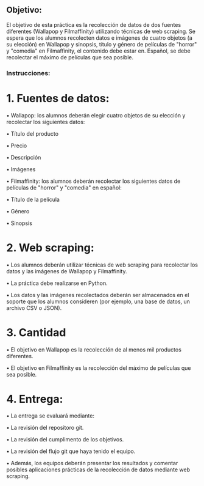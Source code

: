## Objetivo: 
El objetivo de esta práctica es la recolección de datos de dos fuentes
diferentes (Wallapop y Filmaffinity) utilizando técnicas de web scraping. Se espera que
los alumnos recolecten datos e imágenes de cuatro objetos (a su elección) en
Wallapop y sinopsis, título y género de películas de "horror" y "comedia" en
Filmaffinity, el contenido debe estar en. Español, se debe recolectar el máximo de
películas que sea posible.

### Instrucciones:

# 1. Fuentes de datos:
• Wallapop: los alumnos deberán elegir cuatro objetos de su elección y
recolectar los siguientes datos:

• Título del producto

• Precio

• Descripción

• Imágenes

• Filmaffinity: los alumnos deberán recolectar los siguientes datos de
películas de "horror" y "comedia" en español:

• Título de la película

• Género

• Sinopsis

# 2. Web scraping:

• Los alumnos deberán utilizar técnicas de web scraping para recolectar
los datos y las imágenes de Wallapop y Filmaffinity.

• La práctica debe realizarse en Python.

• Los datos y las imágenes recolectados deberán ser almacenados en el soporte que los alumnos consideren (por ejemplo, una base de datos,
un archivo CSV o JSON).

# 3. Cantidad

• El objetivo en Wallapop es la recolección de al menos mil productos
diferentes.

• El objetivo en Filmaffinity es la recolección del máximo de películas que
sea posible.

# 4. Entrega:

• La entrega se evaluará mediante:

• La revisión del repositoro git.

• La revisión del cumplimento de los objetivos.

• La revisión del flujo git que haya tenido el equipo.

• Además, los equipos deberán presentar los resultados y comentar
posibles aplicaciones prácticas de la recolección de datos mediante web
scraping.
